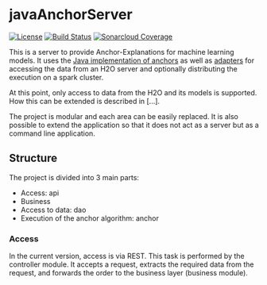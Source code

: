 # javaAnchorServer

[![License](https://img.shields.io/badge/License-BSD%203--Clause-blue.svg)](https://opensource.org/licenses/BSD-3-Clause)
[![Build Status](https://travis-ci.org/viadee/javaAnchorServer.svg?branch=master)](https://travis-ci.org/viadee/javaAnchorServer)
[![Sonarcloud Coverage](https://sonarcloud.io/api/project_badges/measure?project=de.viadee.anchorj.server:anchorj-server&metric=coverage)](https://de.viadee.anchorj.server:anchorj-server&metric=coverage) 

This is a server to provide Anchor-Explanations for machine learning models. 
It uses the [Java implementation of anchors](https://github.com/viadee/javaAnchorExplainer) as well as [adapters](https://github.com/viadee/javaAnchorAdapters) for accessing the data from an H2O server and optionally distributing the execution on a spark cluster.

At this point, only access to data from the H2O and its models is supported. How this can be extended is described in [...].

The project is modular and each area can be easily replaced. It is also possible to extend the application so that it does not act as a server but as a command line application.

## Structure
The project is divided into 3 main parts:
- Access: api
- Business
- Access to data: dao
- Execution of the anchor algorithm: anchor

### Access
In the current version, access is via REST. 
This task is performed by the controller module. 
It accepts a request, extracts the required data from the request, and forwards the order to the business layer (business module).
